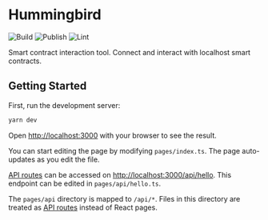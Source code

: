 # Hummingbird

![Build](https://github.com/nascentxyz/Hummingbird/workflows/Build/badge.svg)
![Publish](https://github.com/nascentxyz/Hummingbird/workflows/Publish/badge.svg)
![Lint](https://github.com/nascentxyz/Hummingbird/workflows/Lint/badge.svg)

Smart contract interaction tool. Connect and interact with localhost smart contracts.

## Getting Started

First, run the development server:

```bash
yarn dev
```

Open [http://localhost:3000](http://localhost:3000) with your browser to see the result.

You can start editing the page by modifying `pages/index.ts`. The page auto-updates as you edit the file.

[API routes](https://nextjs.org/docs/api-routes/introduction) can be accessed on [http://localhost:3000/api/hello](http://localhost:3000/api/hello). This endpoint can be edited in `pages/api/hello.ts`.

The `pages/api` directory is mapped to `/api/*`. Files in this directory are treated as [API routes](https://nextjs.org/docs/api-routes/introduction) instead of React pages.

